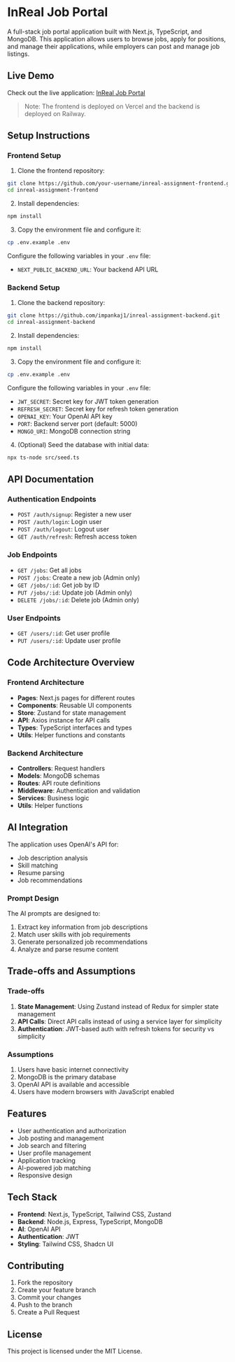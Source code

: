 # InReal Job Portal

A full-stack job portal application built with Next.js, TypeScript, and MongoDB. This application allows users to browse jobs, apply for positions, and manage their applications, while employers can post and manage job listings.

## Live Demo

Check out the live application: [InReal Job Portal](https://inreal-assignment-frontend.vercel.app/)

> Note: The frontend is deployed on Vercel and the backend is deployed on Railway.

## Setup Instructions

### Frontend Setup

1. Clone the frontend repository:

```bash
git clone https://github.com/your-username/inreal-assignment-frontend.git
cd inreal-assignment-frontend
```

2. Install dependencies:

```bash
npm install
```

3. Copy the environment file and configure it:

```bash
cp .env.example .env
```

Configure the following variables in your `.env` file:

- `NEXT_PUBLIC_BACKEND_URL`: Your backend API URL

### Backend Setup

1. Clone the backend repository:

```bash
git clone https://github.com/impankaj1/inreal-assignment-backend.git
cd inreal-assignment-backend
```

2. Install dependencies:

```bash
npm install
```

3. Copy the environment file and configure it:

```bash
cp .env.example .env
```

Configure the following variables in your `.env` file:

- `JWT_SECRET`: Secret key for JWT token generation
- `REFRESH_SECRET`: Secret key for refresh token generation
- `OPENAI_KEY`: Your OpenAI API key
- `PORT`: Backend server port (default: 5000)
- `MONGO_URI`: MongoDB connection string

4. (Optional) Seed the database with initial data:

```bash
npx ts-node src/seed.ts
```

## API Documentation

### Authentication Endpoints

- `POST /auth/signup`: Register a new user
- `POST /auth/login`: Login user
- `POST /auth/logout`: Logout user
- `GET /auth/refresh`: Refresh access token

### Job Endpoints

- `GET /jobs`: Get all jobs
- `POST /jobs`: Create a new job (Admin only)
- `GET /jobs/:id`: Get job by ID
- `PUT /jobs/:id`: Update job (Admin only)
- `DELETE /jobs/:id`: Delete job (Admin only)

### User Endpoints

- `GET /users/:id`: Get user profile
- `PUT /users/:id`: Update user profile

## Code Architecture Overview

### Frontend Architecture

- **Pages**: Next.js pages for different routes
- **Components**: Reusable UI components
- **Store**: Zustand for state management
- **API**: Axios instance for API calls
- **Types**: TypeScript interfaces and types
- **Utils**: Helper functions and constants

### Backend Architecture

- **Controllers**: Request handlers
- **Models**: MongoDB schemas
- **Routes**: API route definitions
- **Middleware**: Authentication and validation
- **Services**: Business logic
- **Utils**: Helper functions

## AI Integration

The application uses OpenAI's API for:

- Job description analysis
- Skill matching
- Resume parsing
- Job recommendations

### Prompt Design

The AI prompts are designed to:

1. Extract key information from job descriptions
2. Match user skills with job requirements
3. Generate personalized job recommendations
4. Analyze and parse resume content

## Trade-offs and Assumptions

### Trade-offs

1. **State Management**: Using Zustand instead of Redux for simpler state management
2. **API Calls**: Direct API calls instead of using a service layer for simplicity
3. **Authentication**: JWT-based auth with refresh tokens for security vs simplicity

### Assumptions

1. Users have basic internet connectivity
2. MongoDB is the primary database
3. OpenAI API is available and accessible
4. Users have modern browsers with JavaScript enabled

## Features

- User authentication and authorization
- Job posting and management
- Job search and filtering
- User profile management
- Application tracking
- AI-powered job matching
- Responsive design

## Tech Stack

- **Frontend**: Next.js, TypeScript, Tailwind CSS, Zustand
- **Backend**: Node.js, Express, TypeScript, MongoDB
- **AI**: OpenAI API
- **Authentication**: JWT
- **Styling**: Tailwind CSS, Shadcn UI

## Contributing

1. Fork the repository
2. Create your feature branch
3. Commit your changes
4. Push to the branch
5. Create a Pull Request

## License

This project is licensed under the MIT License.
